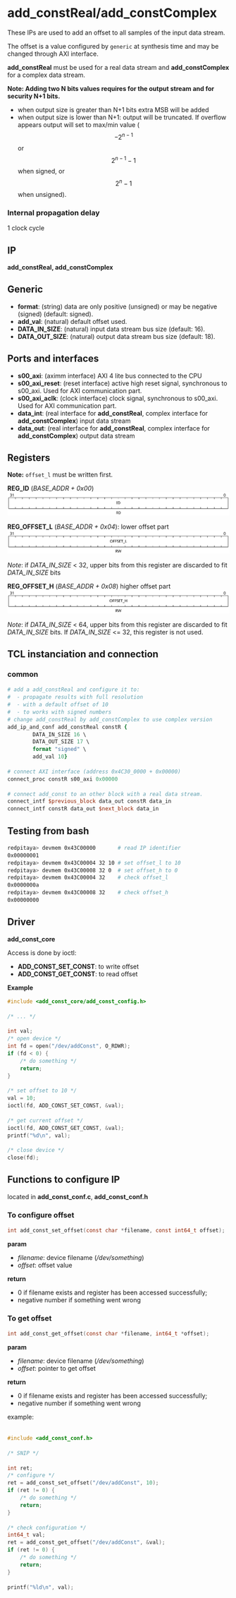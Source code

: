 # add_constReal/add_constComplex

These IPs are used to add an offset to all samples of the input data stream.

The offset is a value configured by `generic` at synthesis time and may be
changed through AXI interface.

**add_constReal** must be used for a real data stream and **add_constComplex**
for a complex data stream.

**Note:
Adding two N bits values requires for the output stream and for security N+1 bits.**

- when output size is greater than N+1 bits extra MSB will be added
- when output size is lower than N+1: output will be truncated. If overflow
  appears output will set to max/min value ($$-2^{n-1}$$ or $$2^{n-1}-1$$ when
  signed, or $$2^{n}-1$$ when unsigned).


### **Internal propagation delay**

1 clock cycle

## IP

**add_constReal, add_constComplex**

## Generic

* **format**: (string) data are only positive (unsigned) or may be negative
  (signed) (default: signed).
* **add_val**: (natural) default offset used.
* **DATA_IN_SIZE**: (natural) input data stream bus size (default: 16).
* **DATA_OUT_SIZE**: (natural) output data stream bus size (default: 18).

## Ports and interfaces
* **s00_axi**: (aximm interface) AXI 4 lite bus connected to the CPU
* **s00_axi_reset**: (reset interface) active high reset signal, synchronous to s00_axi. Used for
  AXI communication part.
* **s00_axi_aclk**: (clock interface) clock signal, synchronous to s00_axi. Used for
  AXI communication part.
* **data_int**: (real interface for **add_constReal**, complex interface for
  **add_constComplex**) input data stream
* **data_out**: (real interface for **add_constReal**, complex interface for
  **add_constComplex**) output data stream

## Registers

**Note:** `offset_l` must be written first.

__**REG_ID**__ (*BASE_ADDR + 0x00*)
![add_const_reg_id](figures/axi_to_dac_reg_id.svg)

__**REG_OFFSET_L**__ (*BASE_ADDR + 0x04*): lower offset part
![add_const_reg_offset_l](figures/add_const_reg_offset_l.svg)

*Note*: if *DATA_IN_SIZE* < 32, upper bits from this register are discarded to fit *DATA_IN_SIZE* bits

__**REG_OFFSET_H**__ (*BASE_ADDR + 0x08*) higher offset part
![add_const_reg_offset_h](figures/add_const_reg_offset_h.svg)

*Note*: if *DATA_IN_SIZE* < 64, upper bits from this register are discarded to fit *DATA_IN_SIZE* bits. If
*DATA_IN_SIZE* <= 32, this register is not used.

## TCL instanciation and connection

### common

```tcl
# add a add_constReal and configure it to:
#  - propagate results with full resolution
#  - with a default offset of 10
#  - to works with signed numbers
# change add_constReal by add_constComplex to use complex version
add_ip_and_conf add_constReal constR {
	    DATA_IN_SIZE 16 \
		DATA_OUT_SIZE 17 \
		format "signed" \
		add_val 10}

# connect AXI interface (address 0x4C30_0000 + 0x00000)
connect_proc constR s00_axi 0x00000

# connect add_const to an other block with a real data stream.
connect_intf $previous_block data_out constR data_in
connect_intf constR data_out $next_block data_in

```

## Testing from bash

```bash
redpitaya> devmem 0x43C00000       # read IP identifier
0x00000001
redpitaya> devmem 0x43C00004 32 10 # set offset_l to 10
redpitaya> devmem 0x43C00008 32 0  # set offset_h to 0
redpitaya> devmem 0x43C00004 32    # check offset_l
0x0000000a
redpitaya> devmem 0x43C00008 32    # check offset_h
0x00000000
```

## Driver

**add_const_core**

Access is done by ioctl:

* **ADD_CONST_SET_CONST**: to write offset 
* **ADD_CONST_GET_CONST**: to read offset

**Example**

```c
#include <add_const_core/add_const_config.h>

/* ... */

int val;
/* open device */
int fd = open("/dev/addConst", O_RDWR);
if (fd < 0) {
	/* do something */
	return;
}

/* set offset to 10 */
val = 10;
ioctl(fd, ADD_CONST_SET_CONST, &val);

/* get current offset */
ioctl(fd, ADD_CONST_GET_CONST, &val);
printf("%d\n", val);

/* close device */
close(fd);

```

## Functions to configure IP

located in **add_const_conf.c**, **add_const_conf.h**

### To configure offset
```c
int add_const_set_offset(const char *filename, const int64_t offset);
```
**param**

* *filename*: device filename (*/dev/something*)
* *offset*: offset value

**return**

* 0 if filename exists and register has been accessed successfully;
* negative number if something went wrong

### To get offset
```c
int add_const_get_offset(const char *filename, int64_t *offset);
```
**param**

* *filename*: device filename (*/dev/something*)
* *offset*: pointer to get offset

**return**

* 0 if filename exists and register has been accessed successfully;
* negative number if something went wrong

example:

```c

#include <add_const_conf.h>

/* SNIP */

int ret;
/* configure */
ret = add_const_set_offset("/dev/addConst", 10);
if (ret != 0) {
	/* do something */
	return;
}

/* check configuration */
int64_t val;
ret = add_const_get_offset("/dev/addConst", &val);
if (ret != 0) {
	/* do something */
	return;
}

printf("%ld\n", val);

```
